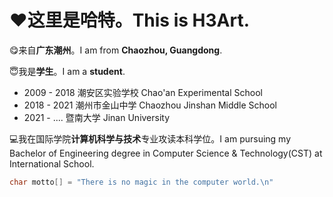 # ❤这里是**哈特**。This is $\text{H3Art}$.

😋来自**广东潮州**。I am from **Chaozhou, Guangdong**.

😇我是**学生**。I am a **student**.
- 2009 - 2018 潮安区实验学校 Chao'an Experimental School
- 2018 - 2021 潮州市金山中学 Chaozhou Jinshan Middle School
- 2021 - .... 暨南大学 Jinan University

💻我在国际学院**计算机科学与技术**专业攻读本科学位。I am pursuing my Bachelor of Engineering degree in Computer Science & Technology(CST) at International School.
```c
char motto[] = "There is no magic in the computer world.\n"
```

<!---
H3Art-q/H3Art-q is a ✨ special ✨ repository because its `README.md` (this file) appears on your GitHub profile.
You can click the Preview link to take a look at your changes.
--->

